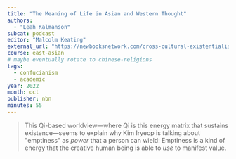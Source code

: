 ```yaml
---
title: "The Meaning of Life in Asian and Western Thought"
authors:
  - "Leah Kalmanson"
subcat: podcast
editor: "Malcolm Keating"
external_url: "https://newbooksnetwork.com/cross-cultural-existentialism"
course: east-asian
# maybe eventually rotate to chinese-religions
tags:
  - confucianism
  - academic
year: 2022
month: oct
publisher: nbn
minutes: 55
---
```


> This Qi-based worldview—where Qi is this energy matrix that sustains existence—seems to explain why Kim Iryeop is talking about "emptiness" as _power_ that a person can wield: Emptiness is a kind of energy that the creative human being is able to _use_ to manifest value.